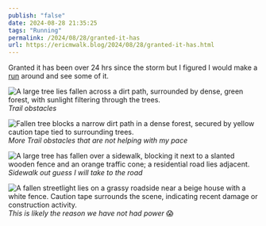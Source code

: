 ```yaml
---
publish: "false"
date: 2024-08-28 21:35:25
tags: "Running"
permalink: /2024/08/28/granted-it-has
url: https://ericmwalk.blog/2024/08/28/granted-it-has.html
---
```


Granted it has been over 24 hrs since the storm but I figured I would make a [run](https://strava.com/activities/12264175959) around and see some of it.

![A large tree lies fallen across a dirt path, surrounded by dense, green forest, with sunlight filtering through the trees.](https://ericmwalk.blog/uploads/2024/img-1683.jpeg)
*Trail obstacles*

![Fallen tree blocks a narrow dirt path in a dense forest, secured by yellow caution tape tied to surrounding trees.](https://ericmwalk.blog/uploads/2024/img-1685.jpeg)
*More Trail obstacles that are not helping with my pace*

![A large tree has fallen over a sidewalk, blocking it next to a slanted wooden fence and an orange traffic cone; a residential road lies adjacent.](https://ericmwalk.blog/uploads/2024/img-1686.jpeg)
*Sidewalk out guess I will take to the road*

![A fallen streetlight lies on a grassy roadside near a beige house with a white fence. Caution tape surrounds the scene, indicating recent damage or construction activity.](https://ericmwalk.blog/uploads/2024/img-1681.jpeg)
*This is likely the reason we have not had power* 😱